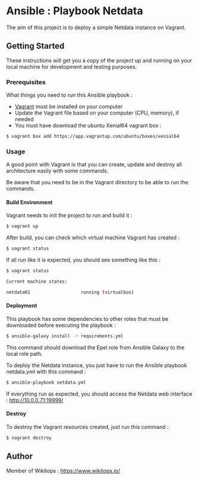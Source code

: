 # Ansible : Playbook Netdata

The aim of this project is to deploy a simple Netdata instance on Vagrant.

## Getting Started

These instructions will get you a copy of the project up and running on your local machine for development and testing purposes.

### Prerequisites

What things you need to run this Ansible playbook :

* [Vagrant](https://www.vagrantup.com/docs/installation/) must be installed on your computer
* Update the Vagrant file based on your computer (CPU, memory), if needed
* You must have download the ubuntu Xenial64 vagrant box :

```bash
$ vagrant box add https://app.vagrantup.com/ubuntu/boxes/xenial64
```

### Usage

A good point with Vagrant is that you can create, update and destroy all architecture easily with some commands.

Be aware that you need to be in the Vagrant directory to be able to run the commands.

#### Build Environment

Vagrant needs to init the project to run and build it :

```bash
$ vagrant up
```

After build, you can check which virtual machine Vagrant has created :

```bash
$ vagrant status
```

If all run like it is expected, you should see something like this :

```bash
$ vagrant status

Current machine states:

netdata01                   running (virtualbox)
```

#### Deployment

This playbook has some dependencies to other roles that must be downloaded before executing the playbook :

```bash
$ ansible-galaxy install -r requirements.yml
```

This command should download the Epel role from Ansible Galaxy to the local role path.

To deploy the Netdata instance, you just have to run the Ansible playbook netdata.yml with this command :

```bash
$ ansible-playbook netdata.yml
```

If everything run as expected, you should access the Netdata web interface : http://10.0.0.71:19999/

#### Destroy

To destroy the Vagrant resources created, just run this command :

```bash
$ vagrant destroy
```

## Author

Member of Wikitops : https://www.wikitops.io/

